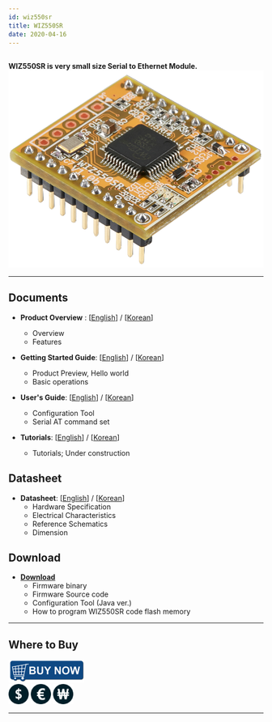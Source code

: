```yaml
---
id: wiz550sr
title: WIZ550SR
date: 2020-04-16
---
```


##

**WIZ550SR is very small size Serial to Ethernet Module.**
![WIZ550SR](/img/products/wiz550sr/wiz550sr_ds/wiz550sr.png)

-----

## Documents

  - **Product Overview** :
    [[English](Overview-[EN])] /
    [[Korean](Overview-[KO])]
      - Overview
      - Features

  - **Getting Started Guide**:
    [[English](getting_started-[EN])] /
    [[Korean](getting_started-[KO])]
      - Product Preview, Hello world
      - Basic operations

  - **User's Guide**:
    [[English](User's_Manual(Programmer's_Guide)-[EN])] /
    [[Korean](User's_Manual(Programmer's_Guide)-[KO])]
      - Configuration Tool
      - Serial AT command set

  - **Tutorials**:
    [[English](ATcommand_Tutorial-[EN])] /
    [[Korean](ATcommand_Tutorial-[KO])]
      - Tutorials; Under construction

## Datasheet

  - **Datasheet**: 
  [[English](datasheet_hardware_spec_characteristics-[EN])] /
    [[Korean](datasheet_hardware_spec_characteristics-[KO])] 
     - Hardware Specification
     - Electrical Characteristics
     - Reference Schematics
     - Dimension

## Download

  - **[Download](Download)**
      - Firmware binary
      - Firmware Source code 
      - Configuration Tool (Java ver.)
      - How to program WIZ550SR code flash memory

-----

## Where to Buy

![WIZnet Online Shop](/img/osh/wizarduino_m0_eth/buynow.png)  
[![WIZnetUS Online Shop, USA](/img/products/w5500/w5500_evb/icons/dollar.png)](http://www.shopwiznet.com/)
[![WIZnetEU Online Shop, Germany](/img/products/w5500/w5500_evb/icons/european-euro.png)](http://shop.wiznet.eu/)
[![WIZnetKorea Online Shop, Korea](/img/products/w5500/w5500_evb/icons/won.png)](http://shop.wiznet.co.kr/)

-----
